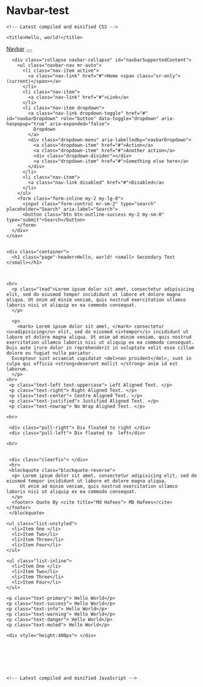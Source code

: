 # Navbar-test


<!doctype html>
<html lang="en">
  <head>
    <!-- Required meta tags -->
    <meta charset="utf-8">
    <meta name="viewport" content="width=device-width, initial-scale=1, shrink-to-fit=no">

    <!-- Latest compiled and minified CSS -->
<link rel="stylesheet" href="https://maxcdn.bootstrapcdn.com/bootstrap/3.3.7/css/bootstrap.min.css" integrity="sha384-BVYiiSIFeK1dGmJRAkycuHAHRg32OmUcww7on3RYdg4Va+PmSTsz/K68vbdEjh4u" crossorigin="anonymous">


    <title>Hello, world!</title>
  </head>
  <body>
    <nav class="navbar navbar-expand-lg navbar-light bg-light">
      <a class="navbar-brand" href="#">Navbar</a>
      <button class="navbar-toggler" type="button" data-toggle="collapse" data-target="#navbarSupportedContent" aria-controls="navbarSupportedContent" aria-expanded="false" aria-label="Toggle navigation">
        <span class="navbar-toggler-icon"></span>
      </button>

      <div class="collapse navbar-collapse" id="navbarSupportedContent">
        <ul class="navbar-nav mr-auto">
          <li class="nav-item active">
            <a class="nav-link" href="#">Home <span class="sr-only">(current)</span></a>
          </li>
          <li class="nav-item">
            <a class="nav-link" href="#">Link</a>
          </li>
          <li class="nav-item dropdown">
            <a class="nav-link dropdown-toggle" href="#" id="navbarDropdown" role="button" data-toggle="dropdown" aria-haspopup="true" aria-expanded="false">
              Dropdown
            </a>
            <div class="dropdown-menu" aria-labelledby="navbarDropdown">
              <a class="dropdown-item" href="#">Action</a>
              <a class="dropdown-item" href="#">Another action</a>
              <div class="dropdown-divider"></div>
              <a class="dropdown-item" href="#">Something else here</a>
            </div>
          </li>
          <li class="nav-item">
            <a class="nav-link disabled" href="#">Disabled</a>
          </li>
        </ul>
        <form class="form-inline my-2 my-lg-0">
          <input class="form-control mr-sm-2" type="search" placeholder="Search" aria-label="Search">
          <button class="btn btn-outline-success my-2 my-sm-0" type="submit">Search</button>
        </form>
      </div>
    </nav>


    <div class="container">
      <h1 class="page"-header>Hello, world! <small> Secondary Text </small></h1>



    <hr>
      <p class="lead">Lorem ipsum dolor sit amet, consectetur adipisicing elit, sed do eiusmod tempor incididunt ut labore et dolore magna aliqua. Ut enim ad minim veniam, quis nostrud exercitation ullamco laboris nisi ut aliquip ex ea commodo consequat.
      </p>

      <p>
        <mark> Lorem ipsum dolor sit amet, </mark> consectetur <u>adipisicing</u> elit, sed do eiusmod <i>tempor</i> incididunt ut labore et dolore magna aliqua. Ut enim ad minim veniam, quis nostrud exercitation ullamco laboris nisi ut aliquip ex ea commodo consequat. Duis aute irure dolor in reprehenderit in voluptate velit esse cillum dolore eu fugiat nulla pariatur.
      Excepteur sint occaecat cupidatat <del>non proident</del>, sunt in culpa qui officia <strong>deserunt mollit </strong> anim id est laborum.
      </p>
    <hr>
     <p class="text-left text-uppercase"> Left Aligned Text. </p>
     <p class="text-right"> Right Aligned Text. </p>
     <p class="text-center"> Centre Aligned Text. </p>
     <p class="text-justified"> Justified Aligned Text. </p>
     <p class="text-nowrap"> No Wrap Aligned Text. </p>

    <hr>

     <div class="pull-right"> Div floated to right </div>
     <div class="pull-left"> Div floated to  left</div>

    <hr>


     <div class="clearfix"> </div>
     <hr>
     <blockquote class="blockquote-reverse">
      <p> Lorem ipsum dolor sit amet, consectetur adipisicing elit, sed do eiusmod tempor incididunt ut labore et dolore magna aliqua.
         Ut enim ad minim veniam, quis nostrud exercitation ullamco laboris nisi ut aliquip ex ea commodo consequat.
      </p>
      <footer> Quote By <cite title="Md Hafees"> MD Hafees</cite> </footer>
     </blockquote>

    <ul class="list-unstyled">
      <li>Item One </li>
      <li>Item Two</li>
      <li>Item Three</li>
      <li>Item Four</li>
    </ul>

    <ul class="list-inline">
      <li>Item One </li>
      <li>Item Two</li>
      <li>Item Three</li>
      <li>Item Four</li>
    </ul>

    <p class="text-primary"> Hello World</p>
    <p class="text-success"> Hello World</p>
    <p class="text-info"> Hello World</p>
    <p class="text-warning"> Hello World</p>
    <p class="text-danger"> Hello World</p>
    <p class="text-muted"> Hello World</p>

  </div>

    <div style="height:400px"> </div>







    <!-- Latest compiled and minified JavaScript -->
  <script src="https://maxcdn.bootstrapcdn.com/bootstrap/3.3.7/js/bootstrap.min.js" integrity="sha384-Tc5IQib027qvyjSMfHjOMaLkfuWVxZxUPnCJA7l2mCWNIpG9mGCD8wGNIcPD7Txa" crossorigin="anonymous"></script>
  </body>
</html>

